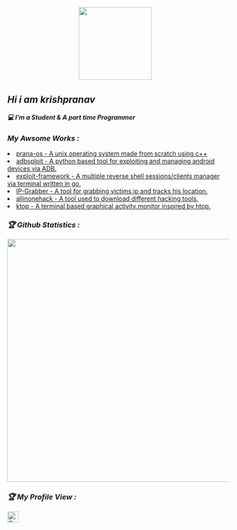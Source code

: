 <!-- Github README -->
<p align="center"><a href="https://github.com/krishpranav">
<img height="165" src="https://github-readme-stats.vercel.app/api?username=krishpranav&show_icons=true&include_all_commits=true&theme=react&cache_seconds=3200&hide_border=true" /></a>
&nbsp;&nbsp;&nbsp;
</a></p>

<h2><b><i>Hi i am krishpranav</i></b></h2>
<b><i>💻 I'm a Student & A part time Programmer</i></b>

<h3><b><i> My Awsome Works :</i></b></h3>
<li> <a href="https://github.com/krishpranav/prana-os">prana-os - A unix operating system made from scratch using c++</a>
<li> <a href="https://github.com/krishpranav/adbsploit">adbsploit - A python based tool for exploiting and managing android devices via ADB.</a>
<li> <a href="https://github.com/krishpranav/exploit-framework">exploit-framework - A multiple reverse shell sessions/clients manager via terminal written in go. </a> 
<li> <a href="https://github.com/krishpranav/IP-Grabber">IP-Grabber - A tool for grabbing victims ip and tracks his location.</a>
<li> <a href="https://github.com/krishpranav/allinonehack">allinonehack - A tool used to download different hacking tools.</a>
<li> <a href="https://github.com/krishpranav/ktop">ktop - A terminal based graphical activity monitor inspired by htop.</a>


<h3><b><i>🏆 Github Statistics :</i></b></h3>
<a href="https://github.com/krishpranav"><img width=550 src="https://github-profile-trophy.vercel.app/?username=krishpranav&theme=dracula&no-frame=true&title=Followers,Stars,Commit,Repository,Issues"/></a>

<h3><b><i>🏆 My Profile View :</i></b></h3>
<a href="https://github.com/krishpranav"><img height="25" title="Counter" src="https://komarev.com/ghpvc/?username=krishpranav&color=blueviolet&style=flat-square"></a>
